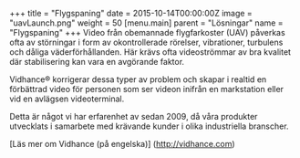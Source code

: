 +++
title = "Flygspaning"
date = 2015-10-14T00:00:00Z
image = "uavLaunch.png"
weight = 50
[menu.main]
parent = "Lösningar"
name = "Flygspaning"
+++
Video från obemannade flygfarkoster (UAV) påverkas ofta av störningar i form av okontrollerade rörelser, vibrationer, turbulens och dåliga väderförhållanden. Här krävs ofta videoströmmar av bra kvalitet där stabilisering kan vara en avgörande faktor.

Vidhance® korrigerar dessa typer av problem och skapar i realtid en förbättrad video för personen som ser videon inifrån en markstation eller vid en avlägsen videoterminal.

Detta är något vi har erfarenhet av sedan 2009, då våra produkter utvecklats i samarbete med krävande kunder i olika industriella branscher.

[Läs mer om Vidhance (på engelska)] (http://vidhance.com)
